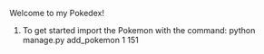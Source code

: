 Welcome to my Pokedex!

1. To get started import the Pokemon with the command:
   python manage.py add_pokemon 1 151
